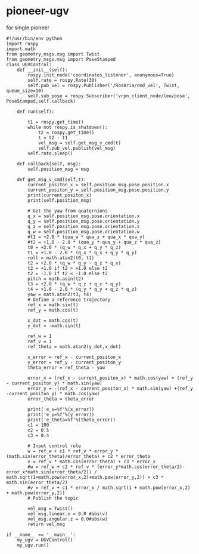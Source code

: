 # pioneer-ugv
for single pioneer

    
    #!/usr/bin/env python
    import rospy
    import math
    from geometry_msgs.msg import Twist
    from geometry_msgs.msg import PoseStamped
    class UGVControl:
        def __init__(self):
            rospy.init_node('coordinates_listener', anonymous=True)
            self.rate = rospy.Rate(30)
            self.pub_vel = rospy.Publisher('/RosAria/cmd_vel', Twist, queue_size=10)
            self.sub_pose = rospy.Subscriber('vrpn_client_node/leo/pose', PoseStamped,self.callback)

        def run(self):

            t1 = rospy.get_time()
            while not rospy.is_shutdown():
                t2 = rospy.get_time()
                t = t2 - t1
                vel_msg = self.get_msg_v_cmd(t)
                self.pub_vel.publish(vel_msg)
            self.rate.sleep()

        def callback(self, msg):
            self.position_msg = msg

        def get_msg_v_cmd(self,t):  
            current_positon_x = self.position_msg.pose.position.x
            current_positon_y = self.position_msg.pose.position.y
            print(current_positon_x)
            print(self.position_msg)

            # Get the yaw from quaternions
            q_x = self.position_msg.pose.orientation.x
            q_y = self.position_msg.pose.orientation.y
            q_z = self.position_msg.pose.orientation.z
            q_w = self.position_msg.pose.orientation.w
            #t1 = +2.0 * (qua_w * qua_z + qua_x * qua_y)
            #t2 = +1.0 - 2.0 * (qua_y * qua_y + qua_z * qua_z)
            t0 = +2.0 * (q_w * q_x + q_y * q_z)
            t1 = +1.0 - 2.0 * (q_x * q_x + q_y * q_y)
            roll = math.atan2(t0, t1)
            t2 = +2.0 * (q_w * q_y - q_z * q_x)
            t2 = +1.0 if t2 > +1.0 else t2
            t2 = -1.0 if t2 < -1.0 else t2
            pitch = math.asin(t2)
            t3 = +2.0 * (q_w * q_z + q_x * q_y)
            t4 = +1.0 - 2.0 * (q_y * q_y + q_z * q_z)
            yaw = math.atan2(t3, t4)
            # Define a reference trajectory
            ref_x = math.sin(t)
            ref_y = math.cos(t)

            x_dot = math.cos(t)
            y_dot = -math.sin(t)

            ref_w = 1
            ref_v = 1
            ref_theta = math.atan2(y_dot,x_dot)

            x_error = ref_x - current_positon_x
            y_error = ref_y - current_positon_y
            theta_error = ref_theta - yaw

            error_x = (ref_x - current_positon_x) * math.cos(yaw) + (ref_y - current_positon_y) * math.sin(yaw)
            error_y = -(ref_x - current_positon_x) * math.sin(yaw) +(ref_y -current_positon_y) * math.cos(yaw)
            error_theta = theta_error

            print('e_x=%f'%(x_error))
            print('e_y=%f'%(y_error))
            print('e_theta=%f'%(theta_error))
            c1 = 100
            c2 = 0.5
            c3 = 0.4

            # Input control rule
            w = ref_w + c1 * ref_v * error_y * (math.sin(error_theta)/error_theta) + c2 * error_theta
            v = ref_v * math.cos(error_theta) + c3 * error_x
            #w = ref_w + c2 * ref_v * (error_y*math.cos(error_theta/2)-error_x*math.sin(error_theta/2)) / math.sqrt(1+math.pow(error_x,2)+math.pow(error_y,2)) + c3 * math.sin(error_theta/2)
            #v = ref_v + c1 * error_x / math.sqrt(1 + math.pow(error_x,2) + math.pow(error_y,2))
            # Publish the topic

            vel_msg = Twist()
            vel_msg.linear.x = 0.0 #abs(v)
            vel_msg.angular.z = 0.0#abs(w)
            return vel_msg

    if __name__ == '__main__':
        my_ugv = UGVControl()
        my_ugv.run()
